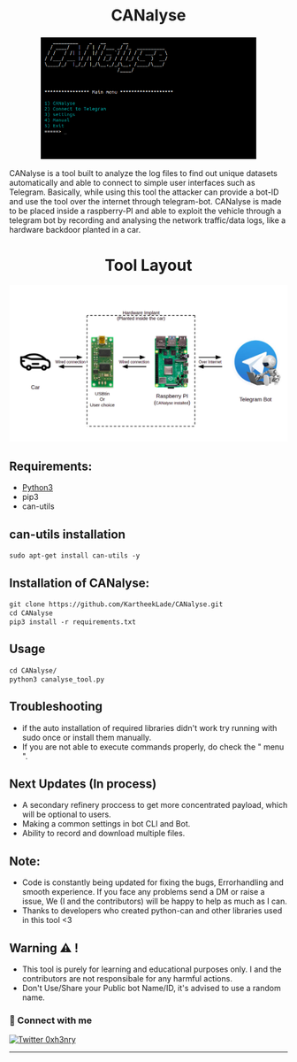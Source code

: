 <h1 align="center"> <b>CANalyse</b></h1>
<h3 align="center"><b></b></h3> 
<p align="center">
  <img  width="390" src="introduction.png" />
</p>

CANalyse is a tool built to analyze the log files to find out unique datasets automatically and able to connect to simple user interfaces such as Telegram. Basically, while using this tool the attacker can provide a bot-ID and use the tool over the internet through telegram-bot. CANalyse is made to be placed inside a raspberry-PI and able to exploit the vehicle through a telegram bot by recording and analysing the network traffic/data logs, like a hardware backdoor planted in a car.


<h1 align="center"> <b>Tool Layout</b></h1>
<p align="center">
  <img  width="#" src="toollayout.png" />
</p>

 ## Requirements:


* [Python3](https://www.python.org/)
* pip3
* can-utils
 
 ## can-utils installation
 ```
 sudo apt-get install can-utils -y
 ```
 
 ## Installation of CANalyse:
 ```
 git clone https://github.com/KartheekLade/CANalyse.git
 cd CANalyse
 pip3 install -r requirements.txt
 ```
 Usage
---------------
 ```
 cd CANalyse/
 python3 canalyse_tool.py
 ```
Troubleshooting
---------------
* if the auto installation of required libraries didn't work try running with sudo once or install them manually. 
* If you are not able to execute commands properly, do check the " menu ".

Next Updates (In process)
-------------------------
* A secondary refinery proccess to get more concentrated payload, which will be optional to users.
* Making a common settings in bot CLI and Bot.
* Ability to record and download multiple files.


Note:
-------------
* Code is constantly being updated for fixing the bugs, Errorhandling and smooth experience. If you face any problems send a DM or raise a issue, We (I and the contributors) will be happy to help as much as I can.
* Thanks to developers who created python-can and other libraries used in this tool <3 
 
Warning :warning:  !
----
* This tool is purely for learning and educational purposes only. I and the contributors are not responsibale for any harmful actions.
* Don't Use/Share your Public bot Name/ID, it's advised to use a random name.  

### 🤝 Connect with me

[![Twitter 0xh3nry](https://img.shields.io/badge/twitter-%231DA1F2.svg?&style=for-the-badge&logo=twitter&logoColor=cyan)](https://twitter.com/0xh3nry)


---
